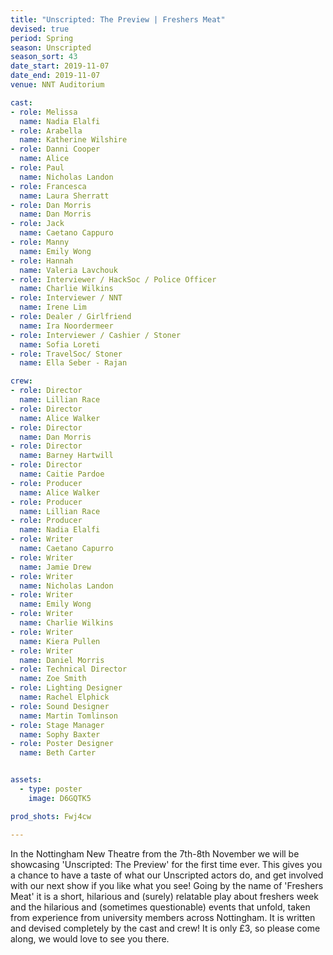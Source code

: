 ```yaml
---
title: "Unscripted: The Preview | Freshers Meat"
devised: true
period: Spring
season: Unscripted
season_sort: 43
date_start: 2019-11-07
date_end: 2019-11-07
venue: NNT Auditorium

cast:
- role: Melissa
  name: Nadia Elalfi
- role: Arabella
  name: Katherine Wilshire
- role: Danni Cooper
  name: Alice
- role: Paul
  name: Nicholas Landon
- role: Francesca
  name: Laura Sherratt
- role: Dan Morris
  name: Dan Morris
- role: Jack 
  name: Caetano Cappuro
- role: Manny 
  name: Emily Wong
- role: Hannah
  name: Valeria Lavchouk
- role: Interviewer / HackSoc / Police Officer
  name: Charlie Wilkins
- role: Interviewer / NNT
  name: Irene Lim
- role: Dealer / Girlfriend
  name: Ira Noordermeer
- role: Interviewer / Cashier / Stoner
  name: Sofia Loreti
- role: TravelSoc/ Stoner
  name: Ella Seber - Rajan

crew: 
- role: Director
  name: Lillian Race
- role: Director
  name: Alice Walker
- role: Director
  name: Dan Morris
- role: Director
  name: Barney Hartwill
- role: Director
  name: Caitie Pardoe
- role: Producer
  name: Alice Walker
- role: Producer
  name: Lillian Race
- role: Producer
  name: Nadia Elalfi
- role: Writer
  name: Caetano Capurro
- role: Writer
  name: Jamie Drew
- role: Writer
  name: Nicholas Landon
- role: Writer
  name: Emily Wong
- role: Writer
  name: Charlie Wilkins
- role: Writer
  name: Kiera Pullen
- role: Writer
  name: Daniel Morris
- role: Technical Director 
  name: Zoe Smith
- role: Lighting Designer 
  name: Rachel Elphick
- role: Sound Designer 
  name: Martin Tomlinson
- role: Stage Manager 
  name: Sophy Baxter
- role: Poster Designer
  name: Beth Carter


assets:
  - type: poster
    image: D6GQTK5

prod_shots: Fwj4cw

---
```


In the Nottingham New Theatre from the 7th-8th November we will be showcasing 'Unscripted: The Preview' for the first time ever. This gives you a chance to have a taste of what our Unscripted actors do, and get involved with our next show if you like what you see! Going by the name of 'Freshers Meat' it is a short, hilarious and (surely) relatable play about freshers week and the hilarious and (sometimes questionable) events that unfold, taken from experience from university members across Nottingham. It is written and devised completely by the cast and crew! It is only £3, so please come along, we would love to see you there.
